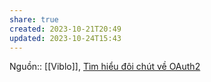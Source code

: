 ```yaml
---
share: true
created: 2023-10-21T20:49
updated: 2023-10-24T15:43
---
```

Nguồn:: [[Viblo]], [Tìm hiểu đôi chút về OAuth2](https://viblo.asia/p/tim-hieu-doi-chut-ve-oauth2-eW65GvMLlDO)